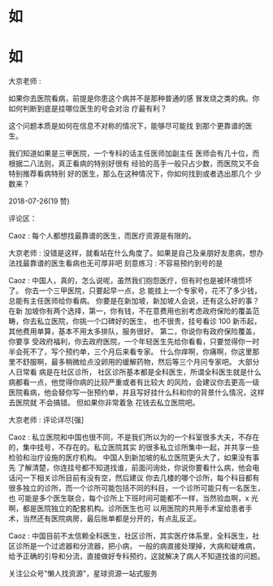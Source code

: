 # 如

# 如

大京老师 :

如果你去医院看病，前提是你患这个病并不是那种普通的感 冒发烧之类的病。你如何判断到底是挂哪位医生的号会对治 疗最有利？

这个问题本质是如何在信息不对称的情况下，能够尽可能找 到那个更靠谱的医生。

我们知道如果是三甲医院，一个专科的话主任医师加副主任 医师会有几十位，而根据二八法则，真正看病的特别好很有 经验的高手一般只占少数，而医院又不会特别推荐看病特别 好的医生，那么在这种情况下，你如何找到或者选出那几个 少数来？

2018-07-26(19 赞)

评论区：

Caoz : 每个人都想找最靠谱的医生，而医疗资源是有限的。

大京老师 : 没错是这样，就看站在什么角度了。如果是自己及亲朋好友患病，想办法找最靠谱的医生看病也无可厚非吧 刻意练习 : 不容易预约到号的是

Caoz : 中国人，真的，怎么说呢，虽然我们抱怨医疗，但有时也是被环境惯坏了。 你去一个三甲医院，只要起早一点，总 能挂上一个专家号，花不了多少钱，总能有主任医师给你看病。 你要是在新加坡，新加坡人会说，还有这么好的事？ 在新 加坡你有两个选择，第一，你有钱，不在意费用也别考虑政府保险的覆盖范畴，你去私立医院，你挑一个口碑好的医生， 也不很贵，挂号看诊 100 新币起，其他费用单算，基本不用太多排队，服务很好。 第二，你说你有政府保险覆盖，你要享 受政府福利，你去政府医院，一个年轻医生先给你看看，只要觉得你一时半会死不了，写个预约单，三个月后来看专家。 什么你痒啊，你痛啊，你这里那里不舒服啊，最多稍微给点没卵用的缓解药物，然后等三个月问专家吧。 大部分人日常看 病是在社区诊所， 社区诊所基本都是全科医生，所谓全科医生就是什么病都看一点，他觉得你病的比较严重或者有比较大 的风险，会建议你去更高一级医院看病，他会替你写一张预约单，并且写好挂什么科和你的背景什么情况，这样去医院就 不会搞错。 但如果你非常着急 花钱去私立医院吧。

大京老师 : 评论详尽[强]

Caoz : 私立医院和中国也很不同，不是我们所以为的一个科室很多大夫，不存在的，集中挂号，不存在的。私立医院其实 的很多私立诊所集中一起，并共享一些检验和治疗设施的医疗机构。 中国人到新加坡的私立医院更头大了，如果没有事先 了解清楚，你连挂号都不知道找谁，前面问询处，你说你要看什么病，他会电话问一下相关诊所目前有没有空，然后建议 你去几楼的哪个诊所，每个科目都有很多独立的诊所，而一个诊所可能包括不同的科目，一个诊所可能只有一名医生，也 可能是多个医生联合，每个诊所上下班时间可能都不一样，当然验血啊，x 光啊，都是医院独立的配套机构。诊所医生也可 以用医院的共用手术室给患者手术，当然还有医院病房，最后账单都是分开的，有点乱反正。

Caoz : 中国目前不太信赖全科医生，社区诊所，其实医疗体系里，全科医生，社区诊所是一个过滤器和分流器，把小病， 一般的病直接处理掉，大病和疑难病，给予正确的引导和分流，直接做好专科预约，这就解决了病人不知道找谁的问题。

关注公众号"懒人找资源"，星球资源一站式服务